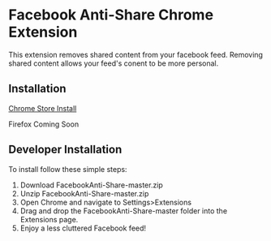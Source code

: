 # Facebook Anti-Share Chrome Extension
This extension removes shared content from your facebook feed.
Removing shared content allows your feed's conent to be more personal.

<h2>Installation</h2>
<a href="https://chrome.google.com/webstore/detail/anti-share-for-facebook/nbfldngljbifopgggaccdlmjikpkheli">Chrome Store Install</a>

Firefox Coming Soon


<h2>Developer Installation</h2>
To install follow these simple steps:
<ol>
  <li>Download FacebookAnti-Share-master.zip</li>
  <li>Unzip FacebookAnti-Share-master.zip</li>
  <li>Open Chrome and navigate to Settings>Extensions</li>
  <li>Drag and drop the FacebookAnti-Share-master folder into the Extensions page.</li>
  <li>Enjoy a less cluttered Facebook feed!</li>
</ol>

